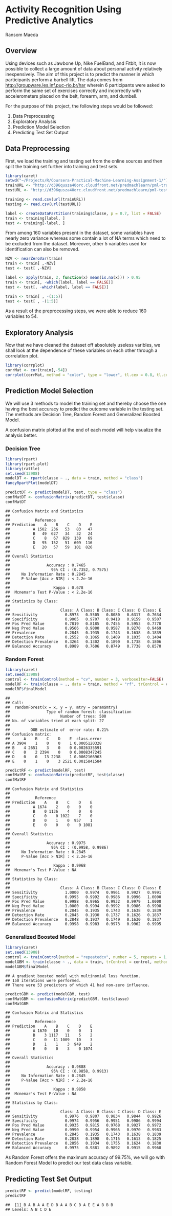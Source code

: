 # Activity Recognition Using Predictive Analytics
Ransom Maeda

## Overview

Using devices such as Jawbone Up, Nike FuelBand, and Fitbit, it is now possible to collect a large amount of data about personal activity relatively inexpensively. The aim of this project is to predict the manner in which participants perform a barbell lift. The data comes from http://groupware.les.inf.puc-rio.br/har wherein 6 participants were asked to perform the same set of exercises correctly and incorrectly with accelerometers placed on the belt, forearm, arm, and dumbell.  

For the purpose of this project, the following steps would be followed:

1. Data Preprocessing
2. Exploratory Analysis
3. Prediction Model Selection
4. Predicting Test Set Output

## Data Preprocessing 

First, we load the training and testing set from the online sources and then split the training set further into training and test sets. 


```r
library(caret)
setwd("~/Projects/R/Coursera-Practical-Machine-Learning-Assignment-1/")
trainURL <- "http://d396qusza40orc.cloudfront.net/predmachlearn/pml-training.csv"
testURL <- "http://d396qusza40orc.cloudfront.net/predmachlearn/pml-testing.csv"

training <- read.csv(url(trainURL))
testing <- read.csv(url(testURL))

label <- createDataPartition(training$classe, p = 0.7, list = FALSE)
train <- training[label, ]
test <- training[-label, ]
```

From among 160 variables present in the dataset, some variables have nearly zero variance whereas some contain a lot of NA terms which need to be excluded from the dataset. Moreover, other 5 variables used for identification can also be removed. 


```r
NZV <- nearZeroVar(train)
train <- train[ ,-NZV]
test <- test[ ,-NZV]

label <- apply(train, 2, function(x) mean(is.na(x))) > 0.95
train <- train[, -which(label, label == FALSE)]
test <- test[, -which(label, label == FALSE)]

train <- train[ , -(1:5)]
test <- test[ , -(1:5)]
```

As a result of the preprocessing steps, we were able to reduce 160 variables to 54.

## Exploratory Analysis

Now that we have cleaned the dataset off absolutely useless varibles, we shall look at the dependence of these variables on each other through a correlation plot. 


```r
library(corrplot)
corrMat <- cor(train[,-54])
corrplot(corrMat, method = "color", type = "lower", tl.cex = 0.8, tl.col = rgb(0,0,0))
```

## Prediction Model Selection

We will use 3 methods to model the training set and thereby choose the one having the best accuracy to predict the outcome variable in the testing set. The methods are Decision Tree, Random Forest and Generalized Boosted Model.

A confusion matrix plotted at the end of each model will help visualize the analysis better.

### Decision Tree


```r
library(rpart)
library(rpart.plot)
library(rattle)
set.seed(13908)
modelDT <- rpart(classe ~ ., data = train, method = "class")
fancyRpartPlot(modelDT)
```

```r
predictDT <- predict(modelDT, test, type = "class")
confMatDT <- confusionMatrix(predictDT, test$classe)
confMatDT
```

```
## Confusion Matrix and Statistics
## 
##           Reference
## Prediction    A    B    C    D    E
##          A 1502  236   53   83   47
##          B   49  627   34   32   24
##          C    8   67  829  139   69
##          D   95  152   51  609  116
##          E   20   57   59  101  826
## 
## Overall Statistics
##                                           
##                Accuracy : 0.7465          
##                  95% CI : (0.7352, 0.7575)
##     No Information Rate : 0.2845          
##     P-Value [Acc > NIR] : < 2.2e-16       
##                                           
##                   Kappa : 0.678           
##  Mcnemar's Test P-Value : < 2.2e-16       
## 
## Statistics by Class:
## 
##                      Class: A Class: B Class: C Class: D Class: E
## Sensitivity            0.8973   0.5505   0.8080   0.6317   0.7634
## Specificity            0.9005   0.9707   0.9418   0.9159   0.9507
## Pos Pred Value         0.7819   0.8185   0.7455   0.5953   0.7770
## Neg Pred Value         0.9566   0.9000   0.9587   0.9270   0.9469
## Prevalence             0.2845   0.1935   0.1743   0.1638   0.1839
## Detection Rate         0.2552   0.1065   0.1409   0.1035   0.1404
## Detection Prevalence   0.3264   0.1302   0.1890   0.1738   0.1806
## Balanced Accuracy      0.8989   0.7606   0.8749   0.7738   0.8570
```

### Random Forest


```r
library(caret)
set.seed(13908)
control <- trainControl(method = "cv", number = 3, verboseIter=FALSE)
modelRF <- train(classe ~ ., data = train, method = "rf", trControl = control)
modelRF$finalModel
```

```
## 
## Call:
##  randomForest(x = x, y = y, mtry = param$mtry) 
##                Type of random forest: classification
##                      Number of trees: 500
## No. of variables tried at each split: 27
## 
##         OOB estimate of  error rate: 0.21%
## Confusion matrix:
##      A    B    C    D    E  class.error
## A 3904    1    0    0    1 0.0005120328
## B    4 2651    3    0    0 0.0026335591
## C    0    2 2394    0    0 0.0008347245
## D    0    0   13 2238    1 0.0062166963
## E    0    1    0    3 2521 0.0015841584
```

```r
predictRF <- predict(modelRF, test)
confMatRF <- confusionMatrix(predictRF, test$classe)
confMatRF
```

```
## Confusion Matrix and Statistics
## 
##           Reference
## Prediction    A    B    C    D    E
##          A 1674    2    0    0    0
##          B    0 1136    4    0    0
##          C    0    0 1022    7    0
##          D    0    1    0  957    1
##          E    0    0    0    0 1081
## 
## Overall Statistics
##                                           
##                Accuracy : 0.9975          
##                  95% CI : (0.9958, 0.9986)
##     No Information Rate : 0.2845          
##     P-Value [Acc > NIR] : < 2.2e-16       
##                                           
##                   Kappa : 0.9968          
##  Mcnemar's Test P-Value : NA              
## 
## Statistics by Class:
## 
##                      Class: A Class: B Class: C Class: D Class: E
## Sensitivity            1.0000   0.9974   0.9961   0.9927   0.9991
## Specificity            0.9995   0.9992   0.9986   0.9996   1.0000
## Pos Pred Value         0.9988   0.9965   0.9932   0.9979   1.0000
## Neg Pred Value         1.0000   0.9994   0.9992   0.9986   0.9998
## Prevalence             0.2845   0.1935   0.1743   0.1638   0.1839
## Detection Rate         0.2845   0.1930   0.1737   0.1626   0.1837
## Detection Prevalence   0.2848   0.1937   0.1749   0.1630   0.1837
## Balanced Accuracy      0.9998   0.9983   0.9973   0.9962   0.9995
```

### Generalized Boosted Model


```r
library(caret)
set.seed(13908)
control <- trainControl(method = "repeatedcv", number = 5, repeats = 1, verboseIter = FALSE)
modelGBM <- train(classe ~ ., data = train, trControl = control, method = "gbm", verbose = FALSE)
modelGBM$finalModel
```

```
## A gradient boosted model with multinomial loss function.
## 150 iterations were performed.
## There were 53 predictors of which 41 had non-zero influence.
```

```r
predictGBM <- predict(modelGBM, test)
confMatGBM <- confusionMatrix(predictGBM, test$classe)
confMatGBM
```

```
## Confusion Matrix and Statistics
## 
##           Reference
## Prediction    A    B    C    D    E
##          A 1670   10    0    0    1
##          B    3 1117   11    5    2
##          C    0   11 1009   10    3
##          D    1    1    3  949    2
##          E    0    0    3    0 1074
## 
## Overall Statistics
##                                           
##                Accuracy : 0.9888          
##                  95% CI : (0.9858, 0.9913)
##     No Information Rate : 0.2845          
##     P-Value [Acc > NIR] : < 2.2e-16       
##                                           
##                   Kappa : 0.9858          
##  Mcnemar's Test P-Value : NA              
## 
## Statistics by Class:
## 
##                      Class: A Class: B Class: C Class: D Class: E
## Sensitivity            0.9976   0.9807   0.9834   0.9844   0.9926
## Specificity            0.9974   0.9956   0.9951   0.9986   0.9994
## Pos Pred Value         0.9935   0.9815   0.9768   0.9927   0.9972
## Neg Pred Value         0.9990   0.9954   0.9965   0.9970   0.9983
## Prevalence             0.2845   0.1935   0.1743   0.1638   0.1839
## Detection Rate         0.2838   0.1898   0.1715   0.1613   0.1825
## Detection Prevalence   0.2856   0.1934   0.1755   0.1624   0.1830
## Balanced Accuracy      0.9975   0.9881   0.9892   0.9915   0.9960
```

As Random Forest offers the maximum accuracy of 99.75%, we will go with Random Forest Model to predict our test data class variable.

## Predicting Test Set Output


```r
predictRF <- predict(modelRF, testing)
predictRF
```

```
##  [1] B A B A A E D B A A B C B A E E A B B B
## Levels: A B C D E
```
